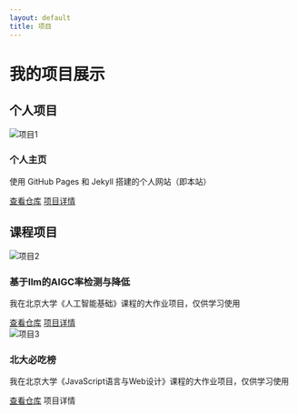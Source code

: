 ```yaml
---
layout: default
title: 项目
---
```


# 我的项目展示

## 个人项目

<div class="grid">
  <div class="project-card">
    <img src="assets/images/project1.png" alt="项目1">
    <h3>个人主页</h3>
    <p>使用 GitHub Pages 和 Jekyll 搭建的个人网站（即本站）</p>
    <a href="https://github.com/kuiningzzzz/kuiningzzzz.github.io" target="_blank">查看仓库</a>
    <a href="project/personal_pages.md">项目详情</a>
  </div>

## 课程项目

  <div class="project-card">
    <img src="assets/images/project2.png" alt="项目2">
    <h3>基于llm的AIGC率检测与降低</h3>
    <p>我在北京大学《人工智能基础》课程的大作业项目，仅供学习使用</p>
    <a href="https://github.com/kuiningzzzz/AIGC_checker-reducer" target="_blank">查看仓库</a>
    <a href="project/AIGC_checker-reducer.md">项目详情</a>
  </div>

  <div class="project-card">
    <img src="assets/images/project3.png" alt="项目3">
    <h3>北大必吃榜</h3>
    <p>我在北京大学《JavaScript语言与Web设计》课程的大作业项目，仅供学习使用</p>
    <a href="https://github.com/kuiningzzzz/Peking_University_Must-Eating_List" target="_blank">查看仓库</a>
    <a herf="project/PKU_must-eating_list.md">项目详情</a>
  </div>
</div>
